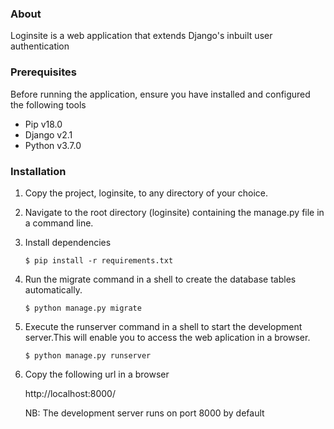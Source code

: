 

### About
Loginsite is a web application that extends Django's inbuilt user authentication  


### Prerequisites
Before running the application, ensure you have installed and configured
the following tools

- Pip v18.0
- Django v2.1
- Python v3.7.0



### Installation
1. Copy the project, loginsite, to any directory of your choice.

2. Navigate to the root directory (loginsite) containing the manage.py file in a command line.

3. Install dependencies

   ```
   $ pip install -r requirements.txt
   ```
 
4. Run the migrate command in a shell to create the database tables automatically.
   ```
   $ python manage.py migrate 
   ``` 
   
   
5. Execute the runserver command in a shell to start the development server.This will enable you to access
   the web aplication in a browser.
   ```
   $ python manage.py runserver
   ```


   
6. Copy the following url in a browser
   
   http://localhost:8000/
   
   NB: The development server runs on port 8000 by default   
